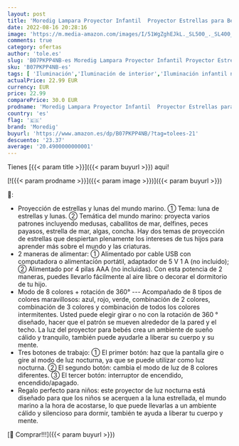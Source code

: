 ```yaml
---
layout: post
title: 'Moredig Lampara Proyector Infantil  Proyector Estrellas para Bebe con 8 Colores Rotacion 360°  Lámpara de Noche para Bebé  Guardería  Dormitorio  Decoración Fiestas  Color Blanco'
date: 2022-08-16 20:28:16
image: 'https://m.media-amazon.com/images/I/51WgZghEJkL._SL500_._SL400_.jpg'
comments: true
category: ofertas
author: 'tole.es'
slug: 'B07PKPP4NB-es Moredig Lampara Proyector Infantil Proyector Estrellas...'
sku: 'B07PKPP4NB-es'
tags: [ 'Iluminación','Iluminación de interior','Iluminación infantil nocturna','Lámparas e iluminación infantil','bebe','bebé','moredig','🇪🇸', ]
actualPrice: 22.99 EUR
currency: EUR
price: 22.99
comparePrice: 30.0 EUR
prodname: 'Moredig Lampara Proyector Infantil  Proyector Estrellas para Bebe con 8 Colores Rotacion 360°  Lámpara de Noche para Bebé  Guardería  Dormitorio  Decoración Fiestas  Color Blanco'
country: 'es'
flag: '🇪🇸'
brand: 'Moredig'
buyurl: 'https://www.amazon.es/dp/B07PKPP4NB/?tag=tolees-21'
descuento: '23.37'
average: '20.4900000000001'
---
```


Tienes [{{< param title >}}]({{< param buyurl >}}) aqui!

[![{{< param prodname >}}]({{< param image >}})]({{< param buyurl >}})

🔎:

- Proyección de estrellas y lunas del mundo marino. ① Tema: luna de estrellas y lunas. ② Temática del mundo marino: proyecta varios patrones incluyendo medusas, caballitos de mar, delfines, peces payasos, estrella de mar, algas, concha. Hay dos temas de proyección de estrellas que despiertan plenamente los intereses de tus hijos para aprender más sobre el mundo y las criaturas.
- 2 maneras de alimentar: ① Alimentado por cable USB con computadora o alimentación portátil, adaptador de 5 V 1 A (no incluido); ② Alimentado por 4 pilas AAA (no incluidas). Con esta potencia de 2 maneras, puedes llevarlo fácilmente al aire libre o decorar el dormitorio de tu hijo.
- Modo de 8 colores + rotación de 360° --- Acompañado de 8 tipos de colores maravillosos: azul, rojo, verde, combinación de 2 colores, combinación de 3 colores y combinación de todos los colores intermitentes. Usted puede elegir girar o no con la rotación de 360 ° diseñado, hacer que el patrón se mueven alrededor de la pared y el techo. La luz del proyector para bebés crea un ambiente de sueño cálido y tranquilo, también puede ayudarle a liberar su cuerpo y su mente.
- Tres botones de trabajo: ① El primer botón: haz que la pantalla gire o gire al modo de luz nocturna, ya que se puede utilizar como luz nocturna. ② El segundo botón: cambia el modo de luz de 8 colores diferentes. ③ El tercer botón: interruptor de encendido, encendido/apagado.
- Regalo perfecto para niños: este proyector de luz nocturna está diseñado para que los niños se acerquen a la luna estrellada, el mundo marino a la hora de acostarse, lo que puede llevarlas a un ambiente cálido y silencioso para dormir, también te ayuda a liberar tu cuerpo y mente.

[🛒 Comprar!!!]({{< param buyurl >}})
